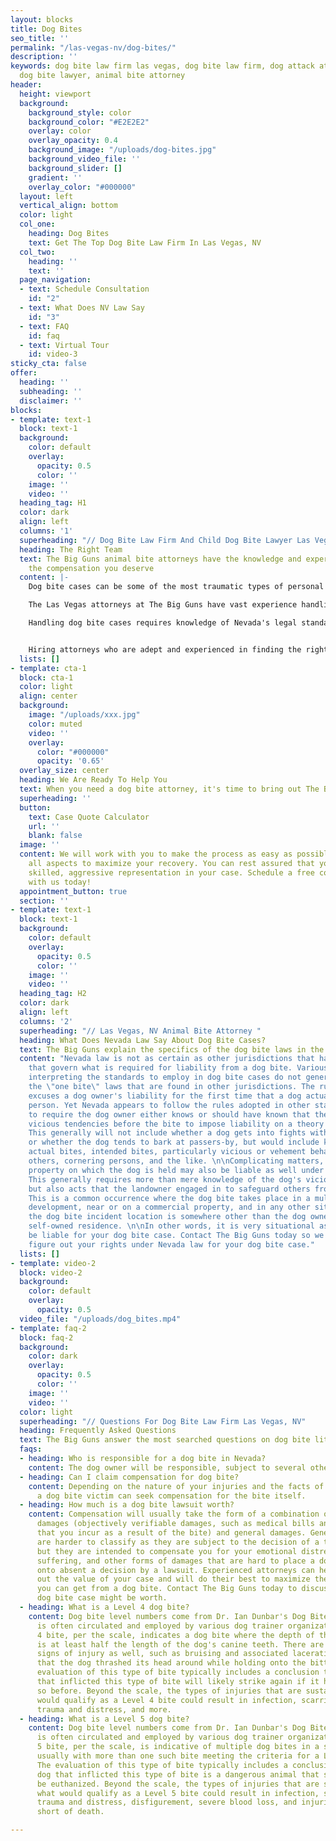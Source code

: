 ```yaml
---
layout: blocks
title: Dog Bites
seo_title: ''
permalink: "/las-vegas-nv/dog-bites/"
description: ''
keywords: dog bite law firm las vegas, dog bite law firm, dog attack attorney, child
  dog bite lawyer, animal bite attorney
header:
  height: viewport
  background:
    background_style: color
    background_color: "#E2E2E2"
    overlay: color
    overlay_opacity: 0.4
    background_image: "/uploads/dog-bites.jpg"
    background_video_file: ''
    background_slider: []
    gradient: ''
    overlay_color: "#000000"
  layout: left
  vertical_align: bottom
  color: light
  col_one:
    heading: Dog Bites
    text: Get The Top Dog Bite Law Firm In Las Vegas, NV
  col_two:
    heading: ''
    text: ''
  page_navigation:
  - text: Schedule Consultation
    id: "2"
  - text: What Does NV Law Say
    id: "3"
  - text: FAQ
    id: faq
  - text: Virtual Tour
    id: video-3
sticky_cta: false
offer:
  heading: ''
  subheading: ''
  disclaimer: ''
blocks:
- template: text-1
  block: text-1
  background:
    color: default
    overlay:
      opacity: 0.5
      color: ''
    image: ''
    video: ''
  heading_tag: H1
  color: dark
  align: left
  columns: '1'
  superheading: "// Dog Bite Law Firm And Child Dog Bite Lawyer Las Vegas"
  heading: The Right Team
  text: The Big Guns animal bite attorneys have the knowledge and experience to get
    the compensation you deserve
  content: |-
    Dog bite cases can be some of the most traumatic types of personal injury claims. The injuries are usually fraught with scarring, are likely to get severely infected, and invariably turn much more heavily on questions of who is at fault than one might expect. Coupled with the emotional nature of the incident on both sides of such claims makes for an often protracted, hard-fought claim.

    The Las Vegas attorneys at The Big Guns have vast experience handling dog bite cases in Clark County. We have thoroughly researched the specific state laws governing liability, in conjunction with the different city ordinances governing the same. We know the proper discovery to pursue to lay the groundwork for proving liability for your case.

    Handling dog bite cases requires knowledge of Nevada's legal standard for liability, analysis of differing landowner liability for the same, evaluation of the types of injuries inflicted by the dog, the ability to value the claim correctly, and the skill to litigate and try the matter as needed before a jury. The attorneys at The Big Guns check every one of these boxes, having litigated dog bite cases in this jurisdiction and others. We keep up with developments in Nevada dog bite law and can quickly evaluate whether you have a good case based on the facts of your unique claim. We can properly assess the claim value, both for purposes of settlement and for the value if the matter had to go before a jury to verdict. And if the case does need to go to trial, you can rest assured that the attorneys you worked with on the file will be the ones standing by you in court, arguing to the jury why you should get the reward you deserve.


    Hiring attorneys who are adept and experienced in finding the right experts and know all forms of damages to seek is vital to ensure you get what you deserve. Coupled with experience in arguing these matters both in court and at trial, the attorneys at The Big Guns can maximize the value of your case. 
  lists: []
- template: cta-1
  block: cta-1
  color: light
  align: center
  background:
    image: "/uploads/xxx.jpg"
    color: muted
    video: ''
    overlay:
      color: "#000000"
      opacity: '0.65'
  overlay_size: center
  heading: We Are Ready To Help You
  text: When you need a dog bite attorney, it's time to bring out The Big Guns
  superheading: ''
  button:
    text: Case Quote Calculator
    url: ''
    blank: false
  image: ''
  content: We will work with you to make the process as easy as possible, managing
    all aspects to maximize your recovery. You can rest assured that you will receive
    skilled, aggressive representation in your case. Schedule a free consultation
    with us today!
  appointment_button: true
  section: ''
- template: text-1
  block: text-1
  background:
    color: default
    overlay:
      opacity: 0.5
      color: ''
    image: ''
    video: ''
  heading_tag: H2
  color: dark
  align: left
  columns: '2'
  superheading: "// Las Vegas, NV Animal Bite Attorney "
  heading: What Does Nevada Law Say About Dog Bite Cases?
  text: The Big Guns explain the specifics of the dog bite laws in the state of Nevada
  content: "Nevada law is not as certain as other jurisdictions that have statutes
    that govern what is required for liability from a dog bite. Various Nevada cases
    interpreting the standards to employ in dog bite cases do not generally afford
    the \"one bite\" laws that are found in other jurisdictions. The rule generally
    excuses a dog owner's liability for the first time that a dog actually bites a
    person. Yet Nevada appears to follow the rules adopted in other states that tend
    to require the dog owner either knows or should have known that their dog had
    vicious tendencies before the bite to impose liability on a theory of negligence.
    This generally will not include whether a dog gets into fights with other dogs
    or whether the dog tends to bark at passers-by, but would include knowledge of
    actual bites, intended bites, particularly vicious or vehement behavior toward
    others, cornering persons, and the like. \n\nComplicating matters, the owner of
    property on which the dog is held may also be liable as well under certain circumstances.
    This generally requires more than mere knowledge of the dog's vicious tendencies,
    but also acts that the landowner engaged in to safeguard others from the dog.
    This is a common occurrence where the dog bite takes place in a multifamily residential
    development, near or on a commercial property, and in any other situation where
    the dog bite incident location is somewhere other than the dog owner's personal,
    self-owned residence. \n\nIn other words, it is very situational as to who might
    be liable for your dog bite case. Contact The Big Guns today so we can help you
    figure out your rights under Nevada law for your dog bite case."
  lists: []
- template: video-2
  block: video-2
  background:
    color: default
    overlay:
      opacity: 0.5
  video_file: "/uploads/dog_bites.mp4"
- template: faq-2
  block: faq-2
  background:
    color: dark
    overlay:
      opacity: 0.5
      color: ''
    image: ''
    video: ''
  color: light
  superheading: "// Questions For Dog Bite Law Firm Las Vegas, NV"
  heading: Frequently Asked Questions
  text: The Big Guns answer the most searched questions on dog bite litigation
  faqs:
  - heading: Who is responsible for a dog bite in Nevada?
    content: The dog owner will be responsible, subject to several other factors. 
  - heading: Can I claim compensation for dog bite?
    content: Depending on the nature of your injuries and the facts of the incident,
      a dog bite victim can seek compensation for the bite itself.
  - heading: How much is a dog bite lawsuit worth?
    content: Compensation will usually take the form of a combination of both special
      damages (objectively verifiable damages, such as medical bills and expenses
      that you incur as a result of the bite) and general damages. General damages
      are harder to classify as they are subject to the decision of a trier of fact,
      but they are intended to compensate you for your emotional distress, pain and
      suffering, and other forms of damages that are hard to place a dollar value
      onto absent a decision by a lawsuit. Experienced attorneys can help you figure
      out the value of your case and will do their best to maximize the compensation
      you can get from a dog bite. Contact The Big Guns today to discuss what your
      dog bite case might be worth.
  - heading: What is a Level 4 dog bite?
    content: Dog bite level numbers come from Dr. Ian Dunbar's Dog Bite Scale, which
      is often circulated and employed by various dog trainer organizations. A Level
      4 bite, per the scale, indicates a dog bite where the depth of the bite punctures
      is at least half the length of the dog's canine teeth. There are typically other
      signs of injury as well, such as bruising and associated lacerations showing
      that the dog thrashed its head around while holding onto the bitten area. The
      evaluation of this type of bite typically includes a conclusion that the dog
      that inflicted this type of bite will likely strike again if it has not done
      so before. Beyond the scale, the types of injuries that are sustained in what
      would qualify as a Level 4 bite could result in infection, scarring, emotional
      trauma and distress, and more.
  - heading: What is a Level 5 dog bite?
    content: Dog bite level numbers come from Dr. Ian Dunbar's Dog Bite Scale, which
      is often circulated and employed by various dog trainer organizations. A Level
      5 bite, per the scale, is indicative of multiple dog bites in a single incident,
      usually with more than one such bite meeting the criteria for a Level 4 bite.
      The evaluation of this type of bite typically includes a conclusion that the
      dog that inflicted this type of bite is a dangerous animal that should likely
      be euthanized. Beyond the scale, the types of injuries that are sustained in
      what would qualify as a Level 5 bite could result in infection, scarring, emotional
      trauma and distress, disfigurement, severe blood loss, and injuries that fall
      short of death.

---
```

